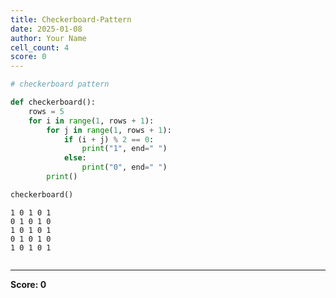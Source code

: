 ```yaml
---
title: Checkerboard-Pattern
date: 2025-01-08
author: Your Name
cell_count: 4
score: 0
---
```


```python
# checkerboard pattern
```


```python
def checkerboard():
    rows = 5
    for i in range(1, rows + 1):
        for j in range(1, rows + 1):
            if (i + j) % 2 == 0:
                print("1", end=" ")
            else:
                print("0", end=" ")
        print()
```


```python
checkerboard()
```

    1 0 1 0 1 
    0 1 0 1 0 
    1 0 1 0 1 
    0 1 0 1 0 
    1 0 1 0 1 



```python

```


---
**Score: 0**
